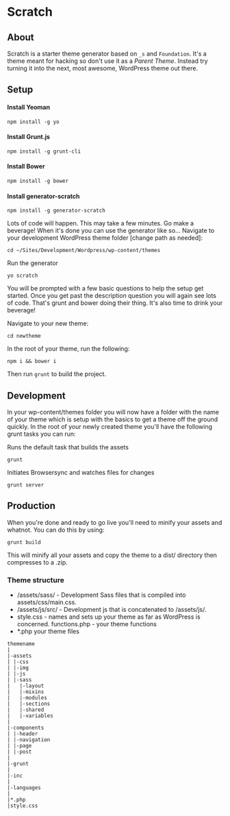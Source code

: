 # Scratch

## About

Scratch is a starter theme generator based on <code>_s</code> and <code>Foundation</code>. It's a theme meant for hacking so don't use it as a <em>Parent Theme</em>. Instead try turning it into the next, most awesome, WordPress theme out there.

## Setup

#### Install Yeoman

    npm install -g yo
    
#### Install Grunt.js

    npm install -g grunt-cli

#### Install Bower

    npm install -g bower

#### Install generator-scratch

    npm install -g generator-scratch

Lots of code will happen. This may take a few minutes. Go make a beverage! When it's done you can use the generator like so... Navigate to your development WordPress theme folder [change path as needed]:

    cd ~/Sites/Development/Wordpress/wp-content/themes

Run the generator

    yo scratch

You will be prompted with a few basic questions to help the setup get started. Once you get past the description question you will again see lots of code. That's grunt and bower doing their thing. It's also time to drink your beverage!

Navigate to your new theme:

    cd newtheme
    
In the root of your theme, run the following:

`npm i && bower i`

Then run `grunt` to build the project.


## Development

In your wp-content/themes folder you will now have a folder with the name of your theme which is setup with the basics to get a theme off the ground quickly. In the root of your newly created theme you'll have the following grunt tasks you can run:
    
Runs the default task that builds the assets
    
    grunt

Initiates Browsersync and watches files for changes
    
    grunt server

## Production

When you're done and ready to go live you'll need to minify your assets and whatnot. You can do this by using:

    grunt build
    
This will minify all your assets and copy the theme to a dist/ directory then compresses to a .zip.

### Theme structure

- /assets/sass/ - Development Sass files that is compiled into assets/css/main.css.
- /assets/js/src/ - Development js that is concatenated to /assets/js/.
- style.css - names and sets up your theme as far as WordPress is concerned.
functions.php - your theme functions
- *.php your theme files

```
themename
|
|-assets
| |-css
| |-img
| |-js
| |-sass
|   |-layout
|   |-mixins
|   |-modules
|   |-sections
|   |-shared
|   |-variables
|
|-components
| |-header
| |-navigation
| |-page
| |-post
|
|-grunt
|
|-inc
|
|-languages
|
|*.php
|style.css
```
